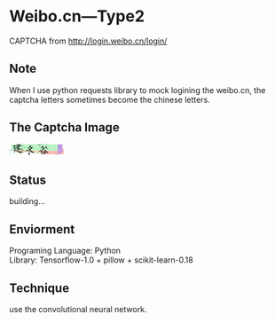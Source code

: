 # Weibo.cn—Type2
CAPTCHA from http://login.weibo.cn/login/

## Note
When I use python requests library to mock logining the weibo.cn,
the captcha letters sometimes become the chinese letters.

## The Captcha Image
![](../weibo.cn2.png)

## Status
building...

## Enviorment
Programing Language: Python  
Library: Tensorflow-1.0 + pillow + scikit-learn-0.18

## Technique
use the convolutional neural network.

